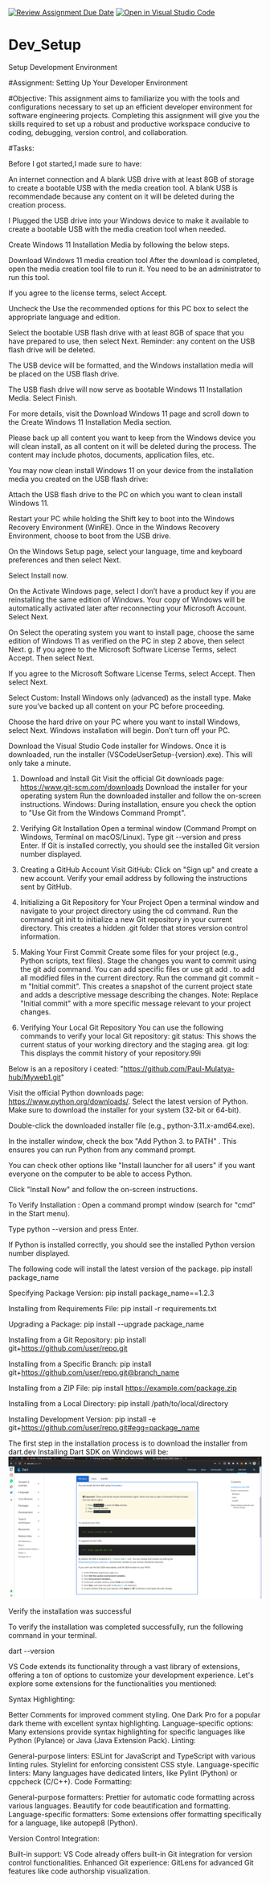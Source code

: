 [![Review Assignment Due Date](https://classroom.github.com/assets/deadline-readme-button-22041afd0340ce965d47ae6ef1cefeee28c7c493a6346c4f15d667ab976d596c.svg)](https://classroom.github.com/a/vbnbTt5m)
[![Open in Visual Studio Code](https://classroom.github.com/assets/open-in-vscode-2e0aaae1b6195c2367325f4f02e2d04e9abb55f0b24a779b69b11b9e10269abc.svg)](https://classroom.github.com/online_ide?assignment_repo_id=15273232&assignment_repo_type=AssignmentRepo)
# Dev_Setup
Setup Development Environment

#Assignment: Setting Up Your Developer Environment

#Objective:
This assignment aims to familiarize you with the tools and configurations necessary to set up an efficient developer environment for software engineering projects. Completing this assignment will give you the skills required to set up a robust and productive workspace conducive to coding, debugging, version control, and collaboration.

#Tasks:

<!-- 1. Select Your Operating System (OS):
   Choose an operating system that best suits your preferences and project requirements. Download and Install Windows 11. https://www.microsoft.com/software-download/windows11-->

   <!-- Solution (procedure)-->

   Before I got started,I made sure to have:

An internet connection and A blank USB drive with at least 8GB of storage to create a bootable USB with the media creation tool. A blank USB is recommendade because any content on it will be deleted during the creation process.


I Plugged the USB drive into your Windows device to make it available to create a bootable USB with the media creation tool when needed.

Create Windows 11 Installation Media by following the below steps.


Download Windows 11 media creation tool
After the download is completed, open the media creation tool file to run it. You need to be an administrator to run this tool.

If you agree to the license terms, select Accept.

Uncheck the Use the recommended options for this PC box to select the appropriate language and edition.

Select the bootable USB flash drive with at least 8GB of space that you have prepared to use, then select Next. Reminder: any content on the USB flash drive will be deleted.

The USB device will be formatted, and the Windows installation media will be placed on the USB flash drive.

The USB flash drive will now serve as bootable Windows 11 Installation Media. Select Finish.

For more details, visit the Download Windows 11 page and scroll down to the Create Windows 11 Installation Media section.

Please back up all content you want to keep from the Windows device you will clean install, as all content on it will be deleted during the process. The content may include photos, documents, application files, etc.

You may now clean install Windows 11 on your device from the installation media you created on the USB flash drive:

Attach the USB flash drive to the PC on which you want to clean install Windows 11.

Restart your PC while holding the Shift key to boot into the Windows Recovery Environment (WinRE). Once in the Windows Recovery Environment, choose to boot from the USB drive.

On the Windows Setup page, select your language, time and keyboard preferences and then select Next.

Select Install now.

On the Activate Windows page, select I don’t have a product key if you are reinstalling the same edition of Windows. Your copy of Windows will be automatically activated later after reconnecting your Microsoft Account. Select Next.

On Select the operating system you want to install page, choose the same edition of Windows 11 as verified on the PC in step 2 above, then select Next. g. If you agree to the Microsoft Software License Terms, select Accept. Then select Next.

If you agree to the Microsoft Software License Terms, select Accept. Then select Next.

Select Custom: Install Windows only (advanced) as the install type. Make sure you’ve backed up all content on your PC before proceeding.

Choose the hard drive on your PC where you want to install Windows, select Next. Windows installation will begin. Don’t turn off your PC.

<!-- QUESTION 2-->
<!--2. Install a Text Editor or Integrated Development Environment (IDE):
   Select and install a text editor or IDE suitable for your programming languages and workflow. Download and Install Visual Studio Code. https://code.visualstudio.com/Download -->

   <!--SOLUTION -->
Download the Visual Studio Code installer for Windows.
Once it is downloaded, run the installer (VSCodeUserSetup-{version}.exe). This will only take a minute.


<!--3. Set Up Version Control System:
   Install Git and configure it on your local machine. Create a GitHub account for hosting your repositories. Initialize a Git repository for your project and make your first commit. https://github.com-->

1. Download and Install Git
Visit the official Git downloads page: https://www.git-scm.com/downloads
Download the installer for your operating system
Run the downloaded installer and follow the on-screen instructions.
Windows: During installation, ensure you check the option to "Use Git from the Windows Command Prompt".

2. Verifying Git Installation
Open a terminal window (Command Prompt on Windows, Terminal on macOS/Linux).
Type git --version and press Enter.
If Git is installed correctly, you should see the installed Git version number displayed.
3. Creating a GitHub Account
Visit GitHub: 
Click on "Sign up" and create a new account.
Verify your email address by following the instructions sent by GitHub.
4. Initializing a Git Repository for Your Project
Open a terminal window and navigate to your project directory using the cd command.
Run the command git init to initialize a new Git repository in your current directory. This creates a hidden .git folder that stores version control information.
5. Making Your First Commit
Create some files for your project (e.g., Python scripts, text files).
Stage the changes you want to commit using the git add command. You can add specific files or use git add . to add all modified files in the current directory.
Run the command git commit -m "Initial commit". This creates a snapshot of the current project state and adds a descriptive message describing the changes.
Note: Replace "Initial commit" with a more specific message relevant to your project changes.

6. Verifying Your Local Git Repository
You can use the following commands to verify your local Git repository:
git status: This shows the current status of your working directory and the staging area.
git log: This displays the commit history of your repository.99i

Below is an a repository i ceated:  "https://github.com/Paul-Mulatya-hub/Myweb1.git"

<!--4. Install Necessary Programming Languages and Runtimes:
  Instal Python from http://wwww.python.org programming language required for your project and install their respective compilers, interpreters, or runtimes. Ensure you have the necessary tools to build and execute your code.-->

  <!--SOLUTION-->


Visit the official Python downloads page: https://www.python.org/downloads/.
Select the latest version of Python. Make sure to download the installer for your system (32-bit or 64-bit).

Double-click the downloaded installer file (e.g., python-3.11.x-amd64.exe).

In the installer window,  check the box "Add Python 3. to PATH" . This ensures you can run Python from any command prompt.

 You can check other options like "Install launcher for all users" if you want everyone on the computer to be able to access Python.

Click "Install Now" and follow the on-screen instructions.

To Verify Installation :
Open a command prompt window (search for "cmd" in the Start menu).

Type python --version and press Enter.

If Python is installed correctly, you should see the installed Python version number displayed.


<!--5. Install Package Managers:
   If applicable, install package managers like pip (Python).-->
The following code will install the latest version of the package.
pip install package_name

Specifying Package Version:
pip install package_name==1.2.3

Installing from Requirements File:
pip install -r requirements.txt

Upgrading a Package:
pip install --upgrade package_name

Installing from a Git Repository:
pip install git+https://github.com/user/repo.git

Installing from a Specific Branch:
pip install git+https://github.com/user/repo.git@branch_name

Installing from a ZIP File:
pip install https://example.com/package.zip

Installing from a Local Directory:
pip install /path/to/local/directory  

Installing Development Version:
pip install -e git+https://github.com/user/repo.git#egg=package_name

<!--6. Configure a Database (MySQL):
   Download and install MySQL database. https://dev.mysql.com/downloads/windows/installer/5.7.html-->

   The first step in the installation process is to download the installer from dart.dev
Installing Dart SDK on Windows will be:
![alt text](image.png)

Verify the installation was successful

To verify the installation was completed successfully, run the following command in your terminal.

dart --version


<!--8. Explore Extensions and Plugins:
   Explore available extensions, plugins, and add-ons for your chosen text editor or IDE to enhance functionality, such as syntax highlighting, linting, code formatting, and version control integration.-->

   VS Code extends its functionality through a vast library of extensions, offering a ton of options to customize your development experience. Let's explore some extensions for the functionalities you mentioned:

Syntax Highlighting:

Better Comments for improved comment styling.
One Dark Pro for a popular dark theme with excellent syntax highlighting.
Language-specific options: Many extensions provide syntax highlighting for specific languages like Python (Pylance) or Java (Java Extension Pack).
Linting:

General-purpose linters:
ESLint for JavaScript and TypeScript with various linting rules.
Stylelint for enforcing consistent CSS style.
Language-specific linters: Many languages have dedicated linters, like Pylint (Python) or cppcheck (C/C++).
Code Formatting:

General-purpose formatters:
Prettier for automatic code formatting across various languages.
Beautify for code beautification and formatting.
Language-specific formatters: Some extensions offer formatting specifically for a language, like autopep8 (Python).

Version Control Integration:

Built-in support: VS Code already offers built-in Git integration for version control functionalities.
Enhanced Git experience:
GitLens for advanced Git features like code authorship visualization.

<!--9. Document Your Setup:
    Create a comprehensive document outlining the steps you've taken to set up your developer environment. Include any configurations, customizations, or troubleshooting steps encountered during the process. 

    

#Deliverables:
- Document detailing the setup process with step-by-step instructions and screenshots where necessary.
- A GitHub repository containing a sample project initialized with Git and any necessary configuration files (e.g., .gitignore).
- A reflection on the challenges faced during setup and strategies employed to overcome them.

#Submission:
Submit your document and GitHub repository link through the designated platform or email to the instructor by the specified deadline.

#Evaluation Criteria:**
- Completeness and accuracy of setup documentation.
- Effectiveness of version control implementation.
- Appropriateness of tools selected for the project requirements.
- Clarity of reflection on challenges and solutions encountered.
- Adherence to submission guidelines and deadlines.

Note: Feel free to reach out for clarification or assistance with any aspect of the assignment.-->
